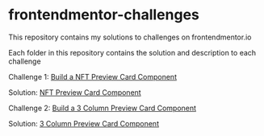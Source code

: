 # frontendmentor-challenges
This repository contains my solutions to challenges on frontendmentor.io

Each folder in this repository contains the solution and description to each challenge

Challenge 1: [Build a NFT Preview Card Component](https://www.frontendmentor.io/challenges/nft-preview-card-component-SbdUL_w0U)

Solution: [NFT Preview Card Component](https://dheerajmnk.github.io/frontendmentor-challenges/nft-preview-card-component/index.html)

Challenge 2: [Build a 3 Column Preview Card Component](https://www.frontendmentor.io/challenges/3column-preview-card-component-pH92eAR2-)

Solution: [3 Column Preview Card Component](https://dheerajmnk.github.io/frontendmentor-challenges/3col-preview-card-component/index.html)
